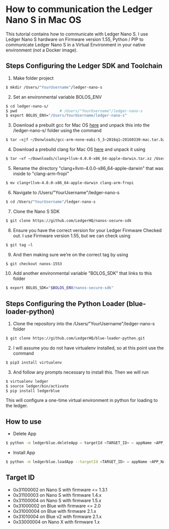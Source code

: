 # How to communication the Ledger Nano S in Mac OS
This tutorial contains how to communicate with Ledger  Nano S. I use Ledger Nano S hardware on Firmware version 1.55, Python / PIP to communicate Ledger Nano S in a Virtual Environment in your native environment (not a Docker image).

## Steps Configuring the Ledger SDK and Toolchain
1. Make folder project
```bash
$ mkdir /Users/"YourUsername"/ledger-nano-s
```
2. Set an environmental variable BOLOS_ENV
```bash
$ cd ledger-nano-s/
$ pwd                   # /Users/"YourUsername"/ledger-nano-s
$ export BOLOS_ENV="/Users/YourUsername/ledger-nano-s"
```
3. Download a prebuilt gcc for Mac OS [here](https://launchpad.net/gcc-arm-embedded/5.0/5-2016-q1-update/+download/gcc-arm-none-eabi-5_3-2016q1-20160330-mac.tar.bz2) and unpack this into the /ledger-nano-s/ folder using the command
```bash
$ tar –xjf ~/Donwloads/gcc-arm-none-eabi-5_3–2016q1–20160330-mac.tar.bz2 /Users/"YourUsername"/ledger-nano-s
```
4. Download a prebuild clang for Mac OS [here](http://releases.llvm.org/download.html#4.0.0) and unpack it using
```bash
$ tar –xf ~/Downloads/clang+llvm-4.0.0-x86_64-apple-darwin.tar.xz /Users/"YourUsername"/ledger-nano-s
```
5. Rename the directory "clang+llvm-4.0.0-x86_64-apple-darwin" that was inside to "clang-arm-fropi"
```bash
$ mv clang+llvm-4.0.0-x86_64-apple-darwin clang-arm-fropi
```
6. Navigate to /Users/"YourUsername"/ledger-nano-s
```bash
$ cd /Users/"YourUsername"/ledger-nano-s
```
7. Clone the Nano S SDK
```bash
$ git clone https://github.com/LedgerHQ/nanos-secure-sdk
```
8. Ensure you have the correct version for your Ledger Firmware Checked out. I use Firmware version 1.55, but we can check using
```bash
$ git tag –l
```
9. And then making sure we’re on the correct tag by using
```bash
$ git checkout nanos-1553
```
10. Add another environmental variable "BOLOS_SDK" that links to this folder
```bash
$ export BOLOS_SDK="$BOLOS_ENV/nanos-secure-sdk"
```

## Steps Configuring the Python Loader (blue-loader-python)
1. Clone the repository into the /Users/"YourUsername"/ledger-nano-s folder
```bash
$ git clone https://github.com/LedgerHQ/blue-loader-python.git
```
2. I will assume you do not have virtualenv installed, so at this point use the command
```bash
$ pip3 install virtualenv
```
3. And follow any prompts necessary to install this. Then we will run
```bash
$ virtualenv ledger
$ source ledger/bin/activate
$ pip install ledgerblue
```

This will configure a one-time virtual environment in python for loading to the ledger.

## How to use
- Delete App
```bash
$ python -m ledgerblue.deleteApp — targetId <TARGET_ID> — appName <APP_NAME>
```
- Install App
```bash
$ python -m ledgerblue.loadApp --targetId <TARGET_ID> — appName <APP_NAME>
```

## Target ID
- 0x31100002 on Nano S with firmware <= 1.3.1
- 0x31100003 on Nano S with firmware 1.4.x
- 0x31100004 on Nano S with firmware 1.5.x
- 0x31000002 on Blue with firmware <= 2.0
- 0x31000004 on Blue with firmware 2.1.x
- 0x31010004 on Blue v2 with firmware 2.1.x
- 0x33000004 on Nano X with firmware 1.x
